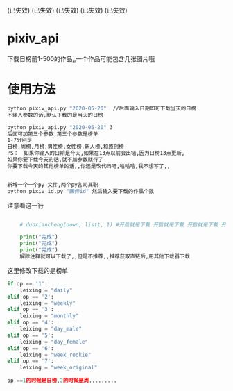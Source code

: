 (已失效)
(已失效)
(已失效)
(已失效)
(已失效)
# pixiv_api

下载日榜前1-500的作品,,一个作品可能包含几张图片哦

# 使用方法

```bash
python pixiv_api.py "2020-05-20"  //后面输入日期即可下载当天的日榜 
不输入参数的话,默认下载的是当天的日榜

python pixiv_api.py "2020-05-20" 3
后面可加第三个参数,第三个参数是榜单
1-7分别是
日榜,周榜,月榜,男性榜,女性榜,新人榜,和原创榜
PS：　如果你输入的日期是今天,如果在13点以前会出错,因为日榜13点更新,
如果你要下载今天的话,就不加参数就行了
你要下载今天的其他榜单的话,,你还是改代码吧,哈哈哈,我不想写了,,


新增一个一个py 文件,两个py各司其职
python pixiv_id.py "画师id" 然后输入要下载的作品个数
```





注意看这一行

```python

    # duoxiancheng(down, listt, 1) #开启就是下载 开启就是下载 开启就是下载 开启就是下载  1是多线程的下载间隔时间,单位 秒 

    print("完成")
    print("完成")
    print("完成")
    解除注释就可以下载了,,但是不推荐,,推荐获取直链后,用其他下载器下载
```

这里修改下载的是榜单

```python
if op == '1':
    leixing = "daily"
elif op == '2':
    leixing = "weekly"
elif op == '3':
    leixing = "monthly"
elif op == '4':
    leixing = "day_male"
elif op == '5':
    leixing = "day_female"
elif op == '6':
    leixing = "week_rookie"
elif op == '7':
    leixing = "week_original"
    
op ==1的时候是日榜,2的时候是周.........
```

